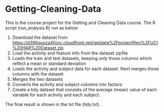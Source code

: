 # Getting-Cleaning-Data

This is the course project for the Getting and Cleaning Data course. The R script (run_analysis.R) run as below:

1. Download the dataset from https://d396qusza40orc.cloudfront.net/getdata%2Fprojectfiles%2FUCI%20HAR%20Dataset.zip
2. Load the activity and feature info from the dataset zipfile
3. Loads the train and test datasets, keeping only those columns which reflect a mean or standard deviation
4. Loads the activity and subject data for each dataset. Next merges those columns with the dataset
5. Merges the two datasets
6. Converts the activity and subject columns into factors
7. Create a tidy dataset that consists of the average (mean) value of each variable for each activity and each subject.

The final result is shown in the txt file (tidy.txt).
